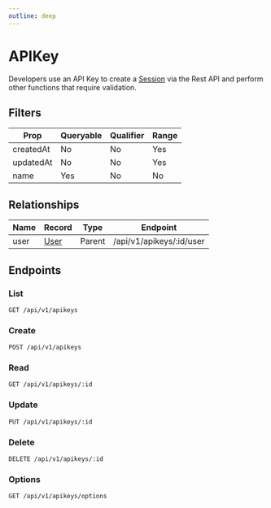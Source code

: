 ```yaml
---
outline: deep
---
```

# APIKey
Developers use an API Key to create a [Session](Session) via the Rest API and perform other functions that require validation.

## Filters

| Prop      | Queryable | Qualifier | Range |
| ---       | ---       | ---       | ---   |
| createdAt | No        | No        | Yes   |
| updatedAt | No        | No        | Yes   |
| name      | Yes       | No        | No    |

## Relationships

| Name      | Record                    | Type      | Endpoint              |
| ---       | ---                       | ---       | ---                   |
| user      | [User](User)   | Parent    | /api/v1/apikeys/:id/user  |

## Endpoints

### List

```
GET /api/v1/apikeys
```

### Create
```
POST /api/v1/apikeys
```

### Read
```
GET /api/v1/apikeys/:id
```

### Update
```
PUT /api/v1/apikeys/:id
```

### Delete
```
DELETE /api/v1/apikeys/:id
```

### Options
```
GET /api/v1/apikeys/options
```